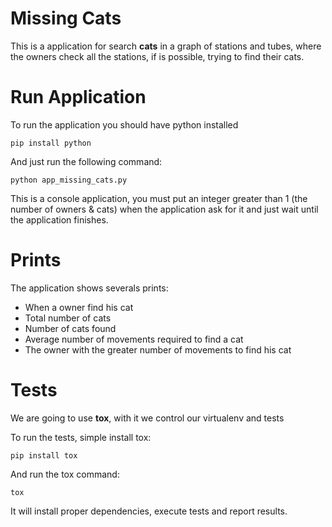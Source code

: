 # Missing Cats
This is a application for search **cats** in a graph of stations and tubes, where the owners check all the stations, if is possible, trying to find their cats.

# Run Application

To run the application you should have python installed 

```
pip install python
```

And just run the following command:

```
python app_missing_cats.py
```
This is a console application, you must put an integer greater than 1 (the number of owners & cats) when the application ask for it and just wait until the application finishes.

# Prints

The application shows severals prints:
* When a owner find his cat
* Total number of cats
* Number of cats found
* Average number of movements required to find a cat
* The owner with the greater number of movements to find his cat

# Tests

We are going to use **tox**, with it we control our virtualenv and tests

To run the tests, simple install tox:

```
pip install tox
```
And run the tox command:

```
tox
```
It will install proper dependencies, execute tests and report results.
